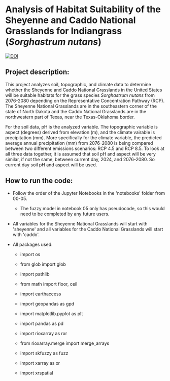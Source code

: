# Analysis of Habitat Suitability of the Sheyenne and Caddo National Grasslands for Indiangrass (*Sorghastrum nutans*)

[![DOI](https://zenodo.org/badge/891814932.svg)](https://doi.org/10.5281/zenodo.14425230)


## Project description:
This project analyzes soil, topographic, and climate data to determine whether the Sheyenne and Caddo National Grasslands in the United States will be suitable habitats for the grass species *Sorghastrum nutans* from 2076-2080 depending on the Representative Concentration Pathway (RCP). The Sheyenne National Grasslands are in the southeastern corner of the state of North Dakota and the Caddo National Grasslands are in the northwestern part of Texas, near the Texas-Oklahoma border.

For the soil data, pH is the analyzed variable. The topographic variable is aspect (degrees) derived from elevation (m), and the climate vairable is precipitation (mm). More specifically for the climate variable, the predicted average annual precipitation (mm) from 2076-2080 is being compared between two different emissions scenarios: RCP 4.5 and RCP 8.5. To look at all three data together, it is assumed that soil pH and aspect will be very similar, if not the same, between current day, 2024, and 2076-2080. So current day soil pH and aspect will be used.

## How to run the code:
* Follow the order of the Jupyter Notebooks in the 'notebooks' folder from 00-05.
    * The fuzzy model in notebook 05 only has pseudocode, so this would need to be completed by any future users.
* All variables for the Sheyenne National Grasslands will start with 'sheyenne' and all variables for the Caddo National Grasslands will start with 'caddo'.

* All packages used:
    * import os
    * from glob import glob
    * import pathlib
    * from math import floor, ceil

    * import earthaccess
    * import geopandas as gpd
    * import matplotlib.pyplot as plt
    * import pandas as pd
    * import rioxarray as rxr
    * from rioxarray.merge import merge_arrays
    * import skfuzzy as fuzz
    * import xarray as xr
    * import xrspatial

